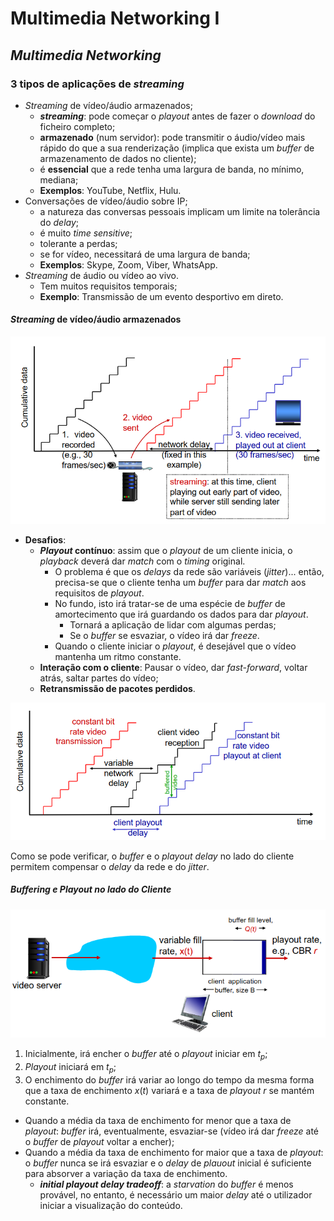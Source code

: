 # Multimedia Networking I

## *Multimedia Networking*

### 3 tipos de aplicações de *streaming*

- *Streaming* de vídeo/áudio armazenados;
  - ***streaming***: pode começar o *playout* antes de fazer o *download* do ficheiro completo;
  - **armazenado** (num servidor): pode transmitir o áudio/vídeo mais rápido do que a sua renderização (implica que exista um *buffer* de armazenamento de dados no cliente);
  - é **essencial** que a rede tenha uma largura de banda, no mínimo, mediana;
  - **Exemplos**: YouTube, Netflix, Hulu.
- Conversações de vídeo/áudio sobre IP;
  - a natureza das conversas pessoais implicam um limite na tolerância do *delay*;
  - é muito *time sensitive*;
  - tolerante a perdas;
  - se for vídeo, necessitará de uma largura de banda;
  - **Exemplos**: Skype, Zoom, Viber, WhatsApp.
- *Streaming* de áudio ou vídeo ao vivo.
  - Tem muitos requisitos temporais;
  - **Exemplo**: Transmissão de um evento desportivo em direto.

#### *Streaming* de vídeo/áudio armazenados

![image Diagrama de Streaming de Vídeo Armazenado](images/streaming_stored_video_graph.png)

- **Desafios**:
  - ***Playout* contínuo**: assim que o *playout* de um cliente inicia, o *playback* deverá dar *match* com o *timing* original.
    - O problema é que os *delays* da rede são variáveis (*jitter*)... então, precisa-se que o cliente tenha um *buffer* para dar *match* aos requisitos de *playout*.
    - No fundo, isto irá tratar-se de uma espécie de *buffer* de amortecimento que irá guardando os dados para dar *playout*.
      - Tornará a aplicação de lidar com algumas perdas;
      - Se o *buffer* se esvaziar, o vídeo irá dar *freeze*.
    - Quando o cliente iniciar o *playout*, é desejável que o vídeo mantenha um ritmo constante.
  - **Interação com o cliente**: Pausar o vídeo, dar *fast-forward*, voltar atrás, saltar partes do vídeo;
  - **Retransmissão de pacotes perdidos**.

![image Diagrama de Streaming de Vídeo Armazenado](images/streaming_stored_video_graphv2.png)

Como se pode verificar, o *buffer* e o *playout delay* no lado do cliente permitem compensar o *delay* da rede e do *jitter*.

##### *Buffering* e *Playout* no lado do Cliente

![image Buffering e Playout no lado do Cliente](images/buffering_playout_client.png)

1. Inicialmente, irá encher o *buffer* até o *playout* iniciar em $t_p$;
2. *Playout* iniciará em $t_p$;
3. O enchimento do *buffer* irá variar ao longo do tempo da mesma forma que a taxa de enchimento $x(t)$ variará e a taxa de *playout* $r$ se mantém constante.

- Quando a média da taxa de enchimento for menor que a taxa de *playout*: *buffer* irá, eventualmente, esvaziar-se (vídeo irá dar *freeze* até o *buffer* de *playout* voltar a encher);
- Quando a média da taxa de enchimento for maior que a taxa de *playout*: o *buffer* nunca se irá esvaziar e o *delay* de *plauout* inicial é suficiente para absorver a variação da taxa de enchimento.
  - ***initial playout delay tradeoff***: a *starvation* do *buffer* é menos provável, no entanto, é necessário um maior *delay* até o utilizador iniciar a visualização do conteúdo.